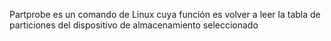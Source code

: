 Partprobe es un comando de Linux cuya función es volver a leer la tabla de particiones del dispositivo de almacenamiento seleccionado
